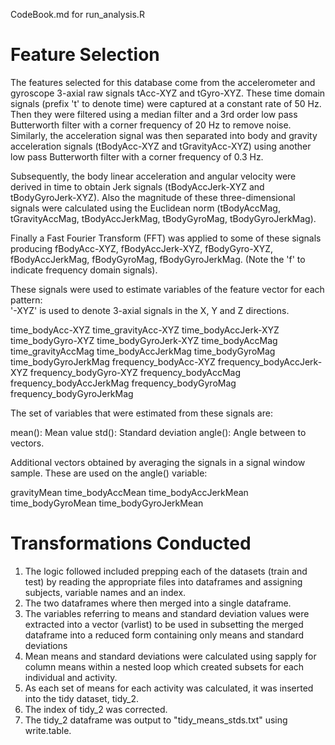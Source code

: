 CodeBook.md for run_analysis.R

Feature Selection 
=================

The features selected for this database come from the accelerometer and gyroscope 3-axial raw signals tAcc-XYZ and tGyro-XYZ. These time domain signals (prefix 't' to denote time) were captured at a constant rate of 50 Hz. Then they were filtered using a median filter and a 3rd order low pass Butterworth filter with a corner frequency of 20 Hz to remove noise. Similarly, the acceleration signal was then separated into body and gravity acceleration signals (tBodyAcc-XYZ and tGravityAcc-XYZ) using another low pass Butterworth filter with a corner frequency of 0.3 Hz. 

Subsequently, the body linear acceleration and angular velocity were derived in time to obtain Jerk signals (tBodyAccJerk-XYZ and tBodyGyroJerk-XYZ). Also the magnitude of these three-dimensional signals were calculated using the Euclidean norm (tBodyAccMag, tGravityAccMag, tBodyAccJerkMag, tBodyGyroMag, tBodyGyroJerkMag). 

Finally a Fast Fourier Transform (FFT) was applied to some of these signals producing fBodyAcc-XYZ, fBodyAccJerk-XYZ, fBodyGyro-XYZ, fBodyAccJerkMag, fBodyGyroMag, fBodyGyroJerkMag. (Note the 'f' to indicate frequency domain signals). 

These signals were used to estimate variables of the feature vector for each pattern:  
'-XYZ' is used to denote 3-axial signals in the X, Y and Z directions.

time_bodyAcc-XYZ
time_gravityAcc-XYZ
time_bodyAccJerk-XYZ
time_bodyGyro-XYZ
time_bodyGyroJerk-XYZ
time_bodyAccMag
time_gravityAccMag
time_bodyAccJerkMag
time_bodyGyroMag
time_bodyGyroJerkMag
frequency_bodyAcc-XYZ
frequency_bodyAccJerk-XYZ
frequency_bodyGyro-XYZ
frequency_bodyAccMag
frequency_bodyAccJerkMag
frequency_bodyGyroMag
frequency_bodyGyroJerkMag

The set of variables that were estimated from these signals are: 

mean(): Mean value
std(): Standard deviation
angle(): Angle between to vectors.

Additional vectors obtained by averaging the signals in a signal window sample. These are used on the angle() variable:

gravityMean
time_bodyAccMean
time_bodyAccJerkMean
time_bodyGyroMean
time_bodyGyroJerkMean


Transformations Conducted
=========================

1. The logic followed included prepping each of the datasets (train and test) by reading the appropriate files into dataframes and assigning subjects, variable names and an index.
2. The two dataframes where then merged into a single dataframe.
3. The variables referring to means and standard deviation values were extracted into a vector (varlist) to be used in subsetting the merged dataframe into a reduced form containing only means and standard deviations
4. Mean means and standard deviations were calculated using sapply for column means within a nested loop which created subsets for each individual and activity.
5. As each set of means for each activity was calculated, it was inserted into the tidy dataset, tidy_2.
6. The index of tidy_2 was corrected.
7. The tidy_2 dataframe was output to "tidy_means_stds.txt" using write.table.


